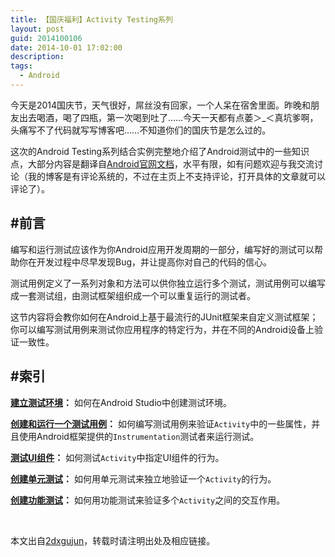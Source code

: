```yaml
---
title: 【国庆福利】Activity Testing系列
layout: post
guid: 2014100106
date: 2014-10-01 17:02:00
description: 
tags:
  - Android
---
```


今天是2014国庆节，天气很好，屌丝没有回家，一个人呆在宿舍里面。昨晚和朋友出去喝酒，喝了四瓶，第一次喝到吐了……今天一天都有点萎＞_＜真坑爹啊，头痛写不了代码就写写博客吧……不知道你们的国庆节是怎么过的。

这次的Android Testing系列结合实例完整地介绍了Android测试中的一些知识点，大部分内容是翻译自[Android官网文档](https://developer.android.com/training/activity-testing/index.html)，水平有限，如有问题欢迎与我交流讨论（我的博客是有评论系统的，不过在主页上不支持评论，打开具体的文章就可以评论了）。

#前言
---
编写和运行测试应该作为你Android应用开发周期的一部分，编写好的测试可以帮助你在开发过程中尽早发现Bug，并让提高你对自己的代码的信心。

测试用例定义了一系列对象和方法可以供你独立运行多个测试，测试用例可以编写成一套测试组，由测试框架组织成一个可以重复运行的测试者。

这节内容将会教你如何在Android上基于最流行的JUnit框架来自定义测试框架；你可以编写测试用例来测试你应用程序的特定行为，并在不同的Android设备上验证一致性。

#索引
---
**[建立测试环境](http://2dxgujun.github.io/10-01-2014/Activity-Testing-Setting-Up-Your-Test-Environment.html)：**
如何在Android Studio中创建测试环境。

**[创建和运行一个测试用例](http://2dxgujun.github.io/10-01-2014/Activity-Testing-Creating-and-Running-a-Test-Case.html)：**
如何编写测试用例来验证`Activity`中的一些属性，并且使用Android框架提供的`Instrumentation`测试者来运行测试。

**[测试UI组件](http://2dxgujun.github.io/10-01-2014/Activity-Testing-Testing-UI-Components.html)：**
如何测试`Activity`中指定UI组件的行为。

**[创建单元测试](http://2dxgujun.github.io/10-01-2014/Activity-Testing-Creating-Unit-Tests.html)：**
如何用单元测试来独立地验证一个`Activity`的行为。

**[创建功能测试](http://2dxgujun.github.io/10-01-2014/Activity-Testing-Creating-Functional-Tests.html)：**
如何用功能测试来验证多个`Activity`之间的交互作用。


<br/>

本文出自[2dxgujun](http://github.com/2dxgujun)，转载时请注明出处及相应链接。